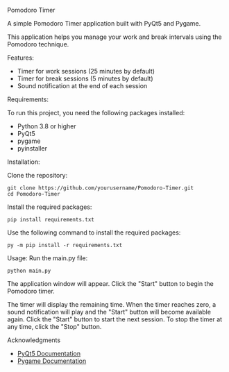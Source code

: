 Pomodoro Timer

A simple Pomodoro Timer application built with PyQt5 and Pygame.

This application helps you manage your work and break intervals using the Pomodoro technique.

Features:

* Timer for work sessions (25 minutes by default)
* Timer for break sessions (5 minutes by default) 
* Sound notification at the end of each session

Requirements:

To run this project, you need the following packages installed:

*    Python 3.8 or higher
*   PyQt5
*  pygame
* pyinstaller

Installation:

Clone the repository:

    git clone https://github.com/yourusername/Pomodoro-Timer.git
    cd Pomodoro-Timer

Install the required packages:
    
    pip install requirements.txt


Use the following command to install the required packages:

    py -m pip install -r requirements.txt



Usage:
 Run the main.py file:

    python main.py


The application window will appear.
 Click the "Start" button to begin the Pomodoro timer.

The timer will display the remaining time.
When the timer reaches zero, a sound notification will play and the "Start" button will become available again.
Click the "Start" button to start the next session.
To stop the timer at any time, click the "Stop" button.

Acknowledgments

* [PyQt5 Documentation](https://www.riverbankcomputing.com/static/Docs/PyQt5/)
* [Pygame Documentation](https://www.pygame.org/docs/)
